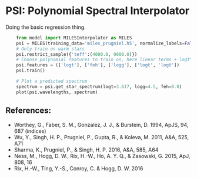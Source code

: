 PSI: Polynomial Spectral Interpolator
========

Doing the basic regression thing.


```python
	from model import MILESInterpolator as MILES
	psi = MILES(training_data='miles_prugniel.h5', normalize_labels=False)
	# Only train on warm stars
	psi.restrict_sample({'teff':(4000.0, 9000.0)})
	# Choose polynomial features to train on, here linear terms + logt^2
	psi.features = (['logt'], ['feh'], ['logg'], ['logt', 'logt'])
	psi.train()

    # Plot a predicted spectrum
	spectrum = psi.get_star_spectrum(logt=3.617, logg=4.5, feh=0.0)
	plot(psi.wavelengths, spectrum)
```

References:
----

* Worthey, G., Faber, S. M., Gonzalez, J. J., & Burstein, D. 1994, ApJS, 94, 687 (indices)
* Wu, Y., Singh, H. P., Prugniel, P., Gupta, R., & Koleva, M. 2011, A&A, 525, A71
* Sharma, K., Prugniel, P., & Singh, H. P. 2016, A&A, 585, A64 
* Ness, M., Hogg, D. W., Rix, H.-W., Ho, A. Y. Q., & Zasowski, G. 2015, ApJ, 808, 16
* Rix, H.-W., Ting, Y.-S., Conroy, C. & Hogg, D. W. 2016
